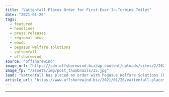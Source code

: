 ```yaml
---
title: "Vattenfall Places Order for First-Ever In-Turbine Toilet"
date: "2021-01-26"
tags: 
  - featured
  - headlines
  - press releases
  - regional news
  - eowdc
  - pegasus welfare solutions
  - vattenfall
  - offshorewind
source: "offshorewind"
image_url: "https://cdn.offshorewind.biz/wp-content/uploads/sites/2/2021/01/26094014/Vattenfall-Places-Order-for-First-Ever-In-Turbine-Toilet.jpg"
image_fp: "/assets/img/post_thumbnails/35.jpg"
lead: "Vattenfall has placed an order with Pegasus Welfare Solutions (PWS) for the offshore wind"
article_url: "https://www.offshorewind.biz/2021/01/26/vattenfall-places-order-for-first-ever-in-turbine-toilet/"
---
```


---
